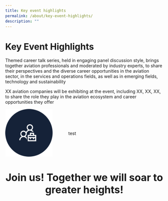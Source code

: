 ```yaml
---
title: Key event highlights
permalink: /about/key-event-highlights/
description: ""
---
```

# Key Event Highlights
Themed career talk series, held in engaging panel discussion style, brings together aviation professionals and moderated by industry experts, to share their perspectives and the diverse career opportunities in the aviation sector, in the services and operations fields, as well as in emerging fields, technology and sustainability

XX aviation companies will be exhibiting at the event, including XX, XX, XX, to share the role they play in the aviation ecosystem and career opportunities they offer

<div style="width: 100%; display: flex; flex-direction: row; align-items: center; gap: 50px">
		<div style="width: 30%">
			<img src="/images/about/icon-employee.svg">
	</div>
	<div>test</div>
	</div>

<h1 style="text-align: center; font-size: 32px">Join us! Together we will soar to greater heights!</h1>